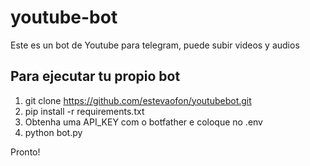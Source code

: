 # youtube-bot
Este es un bot de Youtube para telegram, puede subir videos y audios
## Para ejecutar tu propio bot
1. git clone https://github.com/estevaofon/youtubebot.git
2. pip install -r requirements.txt
3. Obtenha uma API_KEY com o botfather e coloque no .env
4. python bot.py

Pronto!
